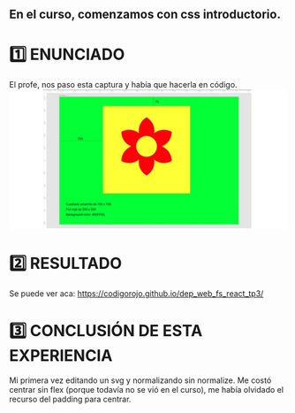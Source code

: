 ## En el curso, comenzamos con css introductorio.

# :one: ENUNCIADO

El profe, nos paso esta captura y había que hacerla en código.
![](https://github.com/codigorojo/dep_web_fs_react_tp3/blob/master/docs/images/enunciado.jpg)

# :two: RESULTADO

Se puede ver aca:
https://codigorojo.github.io/dep_web_fs_react_tp3/

# :three: CONCLUSIÓN DE ESTA EXPERIENCIA

Mi primera vez editando un svg y normalizando sin normalize.
Me costó centrar sin flex (porque todavía no se vió en el curso), me había olvidado el recurso del padding para centrar.
